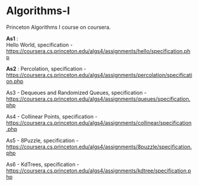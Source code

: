 # Algorithms-I
Princeton Algorithms I course on coursera.

**As1** :  
Hello World, specification - https://coursera.cs.princeton.edu/algs4/assignments/hello/specification.php

**As2** : 
Percolation, specification - https://coursera.cs.princeton.edu/algs4/assignments/percolation/specification.php

As3 - Dequeues and Randomized Queues, specification - https://coursera.cs.princeton.edu/algs4/assignments/queues/specification.php

As4 - Collinear Points, specification - https://coursera.cs.princeton.edu/algs4/assignments/collinear/specification.php

As5 - 8Puzzle, specification - https://coursera.cs.princeton.edu/algs4/assignments/8puzzle/specification.php

As6 - KdTrees, specification - https://coursera.cs.princeton.edu/algs4/assignments/kdtree/specification.php
